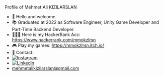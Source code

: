 Profile of Mehmet Ali KIZILARSLAN
- 👋 Hello and welcome.
- 📚 Graduated at 2022 as Software Engineer, Unity Game Developer and Part-Time Backend Developer.
- 👨🏽‍💻 Here is my HackerRank Acc: https://www.hackerrank.com/mmokzlrsn 
- 🎮 Play my games: https://mmokzlrsn.itch.io/ 
- 📧 Contact:
- [![Instagram]()](https://www.instagram.com/mmokzlrsn/)
- [![Linkedin]()](https://www.linkedin.com/in/mehmetalikizilarslan/)
- mehmetalikizilarslan@gmail.com

